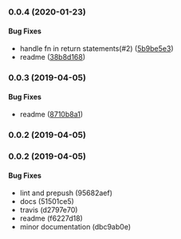 <a name="0.0.4"></a>
### 0.0.4 (2020-01-23)


#### Bug Fixes

* handle fn in return statements(#2) ([5b9be5e3](https://github.com/rajatkumar/eslint-plugin-restify-use-next/commit/5b9be5e3))
* readme ([38b8d168](https://github.com/rajatkumar/eslint-plugin-restify-use-next/commit/38b8d168))


<a name="0.0.3"></a>
### 0.0.3 (2019-04-05)


#### Bug Fixes

* readme ([8710b8a1](https://github.com/rajatkumar/eslint-plugin-restify-use-next/commit/8710b8a1))


<a name="0.0.2"></a>
### 0.0.2 (2019-04-05)


<a name="0.0.2"></a>
### 0.0.2 (2019-04-05)


#### Bug Fixes

* lint and prepush (95682aef)
* docs (51501ce5)
* travis (d2797e70)
* readme (f6227d18)
* minor documentation (dbc9ab0e)

